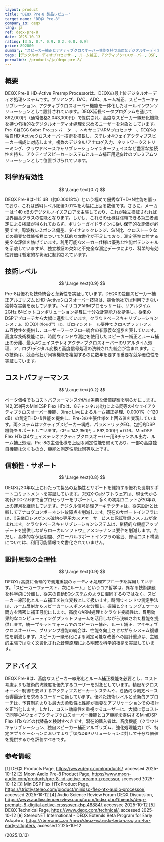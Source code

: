```yaml
---
layout: product
title: "DEQX Pre-8 製品レビュー"
target_name: "DEQX Pre-8"
company_id: deqx
lang: ja
ref: deqx-pre-8
date: 2025-10-13
rating: [3.5, 0.7, 0.9, 0.2, 0.8, 0.9]
price: 892000
summary: "スピーカー補正とアクティブクロスオーバー機能を持つ高度なデジタルオーディオプロセッサー。優れた技術レベルながら、コストパフォーマンスは劣悪"
tags: [デジタルオーディオプロセッサー, ルーム補正, アクティブクロスオーバー, DSP, スピーカーキャリブレーション]
permalink: /products/ja/deqx-pre-8/
---
```


## 概要

DEQX Pre-8 HD-Active Preamp Processorは、DEQXの最上位デジタルオーディオ処理システムです。プリアンプ、DAC、ADC、ルーム補正、スピーカーキャリブレーション、アクティブクロスオーバー機能を一体化したオールインワンソリューションとして設計されています。DEQX延長ベータプログラムを通じて892,000円（通常価格2,043,000円）で提供され、高度なスピーカー線形化機能を持つ包括的なデジタルオーディオ処理を求めるユーザーを対象としています。Pre-8はESS Sabre Proコンバーター、ヘキサコアARMプロセッサー、DEQXの独自HD-Activeクロスオーバー技術を搭載し、ステレオ4ウェイアクティブスピーカー構成に対応します。複数のデジタル/アナログ入力、ネットワークストリーミング、クラウドベースキャリブレーションインターフェイスなど豊富な接続性を持ち、アクティブスピーカーシステムとルーム補正用途向けのプレミアムソリューションとして位置づけられています。

## 科学的有効性

$$ \Large \text{0.7} $$

DEQX Pre-8は-115 dB（約0.00018%）という極めて優秀なTHD+N性能を謳っており、これは透明レベル閾値0.01%を大幅に上回る数値です。さらに、メーカーは-140 dBのデジタルノイズフロアを主張しており、これが独立検証されれば世界最高クラスの性能となります。しかし、これらの仕様は信頼できる第三者測定による検証が得られておらず、ポリシーガイドラインに従い保守的な評価が必要です。周波数レスポンス偏差、ダイナミックレンジ、S/N比、クロストークなどの重要な性能指標について包括的な文書化が不足しており、測定基準に対する完全な評価を妨げています。利用可能なメーカー仕様は優秀な性能ポテンシャルを示唆していますが、独立検証の欠如と不完全な測定データにより、科学的有効性評価は暫定的な状況に制約されています。

## 技術レベル

$$ \Large \text{0.9} $$

Pre-8は優れた技術統合と革新性を実証しています。DEQXの独自スピーカー補正アルゴリズムとHD-Activeクロスオーバー技術は、競合他社では利用できない独特な実装を表しています。ヘキサコアARMプロセッサーは、リアルタイム2GHz 64ビットコンボリューション処理に十分な計算能力を提供し、従来のDSPアプローチから大幅に進歩しています。クラウドベースキャリブレーションシステム（DEQX Cloud™）は、ゼロインストール要件でクロスプラットフォーム互換性を提供し、ユーザーワークフロー統合の有意義な進歩を表しています。高度な技術機能には、時間ウィンドウ測定を使用したスピーカー補正とルーム補正の分離、最大4ウェイステレオアクティブクロスオーバーのリアルタイム処理、アナログ/デジタル変換と高度信号処理の洗練された統合が含まれます。この技術は、競合他社が同等機能を複製するのに数年を要する重要な競争優位性を実証しています。

## コストパフォーマンス

$$ \Large \text{0.2} $$

ベータ価格でもコストパフォーマンス分析は劣悪な価値提案を明らかにします。142,350円のMiniDSP Flex HTxは、8チャンネル出力による同等の4ウェイアクティブクロスオーバー機能、Dirac Liveによるルーム補正処理、0.0001%（-120 dB）の測定THD+N性能を提供し、Pre-8の主張仕様を上回る値を実現しています。両システムはアクティブスピーカー構成、パラメトリックEQ、包括的DSP機能をサポートしています。CP = 142,350円 ÷ 892,000円 = 0.16。MiniDSP Flex HTxは4ウェイステレオアクティブクロスオーバー用8チャンネル出力、ルーム補正処理、Pre-8の主張仕様を上回る測定性能を備えており、一部の高度独自機能は欠くものの、機能と測定性能は同等以上です。

## 信頼性・サポート

$$ \Large \text{0.8} $$

DEQXは20年以上にわたって製品の互換性とサポートを維持する優れた長期サポートコミットメントを実証しています。DEQX-Calソフトウェアは、現世代から初代PDC-2.6まで全プロセッサーをサポートし、多くの初期ユニットが20年以上の運用を継続しています。デジタル信号処理アーキテクチャは、従来設計と比較してアナログコンポーネント故障点を削減します。現在のサポートインフラには、3営業日レスポンス確約の専用カスタマーサービスと保証登録システムが含まれます。クラウドベースキャリブレーションシステムは、継続的な機能アップデートを提供しながらローカルソフトウェアメンテナンス要件を削減します。ただし、具体的な保証期間、グローバルサポートインフラの範囲、修理コスト構造については、利用可能情報で文書化されていません。

## 設計思想の合理性

$$ \Large \text{0.9} $$

DEQXは高度に合理的で測定重視のオーディオ処理アプローチを採用しています。「スピーカーファースト、次にルーム」というコア哲学は、異なる技術課題を科学的に分離し、従来の自動EQシステムのように混同するのではなく、スピーカー線形化とルーム補正を独立変数として扱います。時間ウィンドウ測定手法は、ルーム反射からスピーカーレスポンスを分離し、振幅とタイミングエラーの両方を精密に補正可能にします。高度なARM処理とクラウド接続性は、費用効果的なコンピューティングプラットフォームを活用しながら洗練された機能を提供します。統一プラットフォームでのスピーカー補正、ルーム補正、アクティブクロスオーバー、プリアンプ機能の統合は、性能を向上させながらシステム複雑性を削減します。スピーカー線形化による測定可能な改善への設計重点は、主観的主張ではなく文書化された音響原理による明確な科学的根拠を実証しています。

## アドバイス

DEQX Pre-8は、高度なスピーカー線形化とルーム補正機能を必要とし、コスト考慮よりも技術的洗練度を優先するユーザーを対象としています。精密なクロスオーバー制御を要求するアクティブスピーカーシステムや、包括的な測定ベース音響最適化を求めるユーザーに適しています。優れた技術レベルと革新的アプローチは、予算制約よりも最大の柔軟性と性能が重要なアプリケーションでの検討を正当化します。しかし、コスト効率性を重視するユーザーは、大幅に低コストで同等の4ウェイアクティブクロスオーバー機能とコア機能を提供するMiniDSP Flex HTxなどの代替品を検討すべきです。潜在的購入者は、高度機能（クラウドキャリブレーション、独自スピーカー補正アルゴリズム、強化処理能力）が、特定アプリケーションにおいてより手頃なDSPソリューションに対して十分な価値を提供するかを評価すべきです。

## 参考情報

[1] DEQX Products Page, https://www.deqx.com/products/, accessed 2025-10-12
[2] Moon Audio Pre-8 Product Page, https://www.moon-audio.com/products/pre-8-hd-active-preamp-processor, accessed 2025-10-12
[3] MiniDSP Flex HTx Product Page, https://strictlystereo.com/product/minidsp-flex-htx-audio-processor/, accessed 2025-10-12
[4] Audio Science Review Forum DEQX Discussion, https://www.audiosciencereview.com/forum/index.php?threads/deqx-premate-8-digital-active-crossover-dsp.48884/, accessed 2025-10-12
[5] DEQX Technical Page, https://www.deqx.com/technical/, accessed 2025-10-12
[6] StereoNET International - DEQX Extends Beta Program for Early Adopters, https://stereonet.com/news/deqx-extends-beta-program-for-early-adopters, accessed 2025-10-12

(2025.10.13)